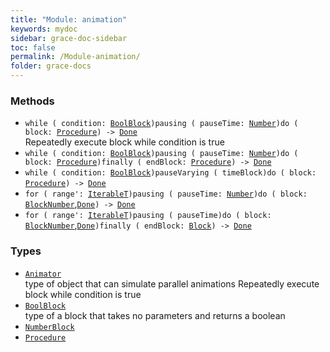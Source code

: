 ```yaml
---
title: "Module: animation"
keywords: mydoc
sidebar: grace-doc-sidebar
toc: false
permalink: /Module-animation/
folder: grace-docs
---
```


### Methods
  
- `while ( condition: `[`BoolBlock`](/grace-documentation/BoolBlock)`)pausing ( pauseTime: `[`Number`]({{site.baseurl}}/404)`)do ( block: `[`Procedure`](/grace-documentation/Procedure)`) -> `[`Done`]({{site.baseurl}}/404)  
Repeatedly execute block while condition is true
- `while ( condition: `[`BoolBlock`](/grace-documentation/BoolBlock)`)pausing ( pauseTime: `[`Number`]({{site.baseurl}}/404)`)do ( block: `[`Procedure`](/grace-documentation/Procedure)`)finally ( endBlock: `[`Procedure`](/grace-documentation/Procedure)`) -> `[`Done`]({{site.baseurl}}/404)  
- `while ( condition: `[`BoolBlock`](/grace-documentation/BoolBlock)`)pauseVarying ( timeBlock)do ( block: `[`Procedure`](/grace-documentation/Procedure)`) -> `[`Done`]({{site.baseurl}}/404)  
- `for ( range': `[`Iterable`]({{site.baseurl}}/404)[`T`]({{site.baseurl}}/404)`)pausing ( pauseTime: `[`Number`]({{site.baseurl}}/404)`)do ( block: `[`Block`]({{site.baseurl}}/404)[`Number`]({{site.baseurl}}/404),[`Done`]({{site.baseurl}}/404)`) -> `[`Done`]({{site.baseurl}}/404)  
- `for ( range': `[`Iterable`]({{site.baseurl}}/404)[`T`]({{site.baseurl}}/404)`)pausing ( pauseTime)do ( block: `[`Block`]({{site.baseurl}}/404)[`Number`]({{site.baseurl}}/404),[`Done`]({{site.baseurl}}/404)`)finally ( endBlock: `[`Block`]({{site.baseurl}}/404)`) -> `[`Done`]({{site.baseurl}}/404)  

### Types
- [`Animator`](/grace-documentation/Animator)  
type of object that can simulate parallel animations Repeatedly execute block while condition is true
- [`BoolBlock`](/grace-documentation/BoolBlock)  
type of a block that takes no parameters and returns a boolean
- [`NumberBlock`](/grace-documentation/NumberBlock)  
- [`Procedure`](/grace-documentation/Procedure)  
